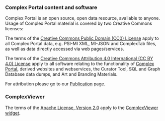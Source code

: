 ### Complex Portal content and software

Complex Portal is an open source, open data resource, available to anyone. Usage of Complex Portal material is covered by two Creative Commons licenses:

The terms of the [Creative Commons Public Domain (CC0) License](https://creativecommons.org/publicdomain/zero/1.0) apply to all Complex Portal data, e.g. PSI-MI XML, MI-JSON and ComplexTab files, as well as data directly accessed via web pages/services.

The terms of the [Creative Commons Attribution 4.0 International (CC BY 4.0) License](https://creativecommons.org/licenses/by/4.0) apply to all software relating to the functionality of [Complex Portal](www.ebi.ac.uk/complexportal), derived websites and webservices, the Curator Tool, SQL and Graph Database data dumps, and Art and Branding Materials.

For attribution please go to our [Publication](https://www.ebi.ac.uk/complexportal/about#publications) page.

### ComplexViewer

The terms of the [Apache License, Version 2.0](https://www.apache.org/licenses/LICENSE-2.0) apply to the [ComplexViewer widget](https://github.com/MICommunity/ComplexViewer/blob/master/LICENSE).
